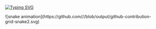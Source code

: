 

[![Typing SVG](https://readme-typing-svg.demolab.com?font=Fira+Code&size=50&duration=3200&pause=800&color=0B8800&center=true&vCenter=true&random=false&width=1080&lines=Hello+World!;My+name+is+Kau%C3%A3+Agner;I'm+a+Software+Developer)](https://git.io/typing-svg)

<div>
  ![snake animation](https://github.com/<KauaAgner>/<KauaAgner>/blob/output/github-contribution-grid-snake2.svg)
</div>
